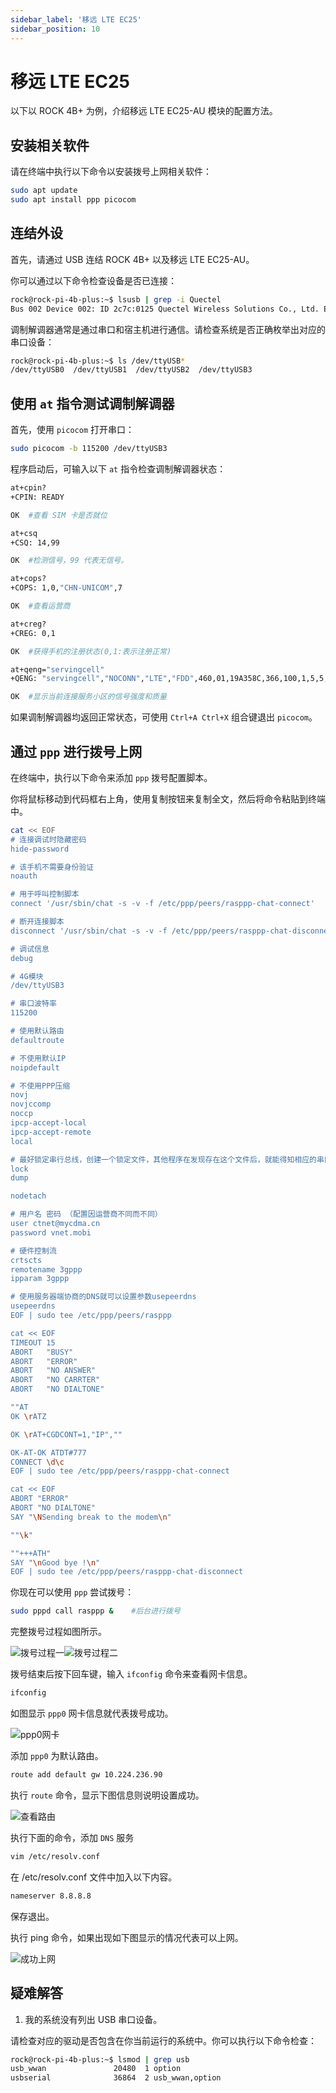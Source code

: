 ```yaml
---
sidebar_label: '移远 LTE EC25'
sidebar_position: 10
---
```


# 移远 LTE EC25

以下以 ROCK 4B+ 为例，介绍移远 LTE EC25-AU 模块的配置方法。

## 安装相关软件

请在终端中执行以下命令以安装拨号上网相关软件：

```bash
sudo apt update
sudo apt install ppp picocom
```

## 连结外设

首先，请通过 USB 连结 ROCK 4B+ 以及移远 LTE EC25-AU。

你可以通过以下命令检查设备是否已连接：
```bash
rock@rock-pi-4b-plus:~$ lsusb | grep -i Quectel
Bus 002 Device 002: ID 2c7c:0125 Quectel Wireless Solutions Co., Ltd. EC25 LTE modem  
```

调制解调器通常是通过串口和宿主机进行通信。请检查系统是否正确枚举出对应的串口设备：
```bash
rock@rock-pi-4b-plus:~$ ls /dev/ttyUSB*
/dev/ttyUSB0  /dev/ttyUSB1  /dev/ttyUSB2  /dev/ttyUSB3
```

## 使用 `at` 指令测试调制解调器

首先，使用 `picocom` 打开串口：
```bash
sudo picocom -b 115200 /dev/ttyUSB3
```

程序启动后，可输入以下 `at` 指令检查调制解调器状态：
```bash
at+cpin?  
+CPIN: READY 

OK  #查看 SIM 卡是否就位

at+csq    
+CSQ: 14,99

OK  #检测信号，99 代表无信号。

at+cops?  
+COPS: 1,0,"CHN-UNICOM",7

OK  #查看运营商

at+creg?  
+CREG: 0,1

OK  #获得手机的注册状态(0,1:表示注册正常)

at+qeng="servingcell"   
+QENG: "servingcell","NOCONN","LTE","FDD",460,01,19A358C,366,100,1,5,5,774E,-108,-5,-83,9,13

OK  #显示当前连接服务小区的信号强度和质量
```

如果调制解调器均返回正常状态，可使用 `Ctrl+A Ctrl+X` 组合键退出 `picocom`。

## 通过 `ppp` 进行拨号上网

在终端中，执行以下命令来添加 `ppp` 拨号配置脚本。

你将鼠标移动到代码框右上角，使用复制按钮来复制全文，然后将命令粘贴到终端中。

```bash
cat << EOF
# 连接调试时隐藏密码
hide-password

# 该手机不需要身份验证
noauth

# 用于呼叫控制脚本
connect '/usr/sbin/chat -s -v -f /etc/ppp/peers/rasppp-chat-connect'

# 断开连接脚本
disconnect '/usr/sbin/chat -s -v -f /etc/ppp/peers/rasppp-chat-disconnect'

# 调试信息
debug

# 4G模块
/dev/ttyUSB3

# 串口波特率
115200

# 使用默认路由
defaultroute

# 不使用默认IP
noipdefault

# 不使用PPP压缩
novj
novjccomp
noccp
ipcp-accept-local
ipcp-accept-remote
local

# 最好锁定串行总线，创建一个锁定文件，其他程序在发现存在这个文件后，就能得知相应的串口已经被使用。
lock
dump

nodetach

# 用户名 密码 （配置因运营商不同而不同）
user ctnet@mycdma.cn
password vnet.mobi

# 硬件控制流
crtscts
remotename 3gppp
ipparam 3gppp

# 使用服务器端协商的DNS就可以设置参数usepeerdns
usepeerdns
EOF | sudo tee /etc/ppp/peers/rasppp

cat << EOF
TIMEOUT 15  
ABORT   "BUSY"
ABORT   "ERROR"
ABORT   "NO ANSWER"
ABORT   "NO CARRTER"
ABORT   "NO DIALTONE"

""AT
OK \rATZ

OK \rAT+CGDCONT=1,"IP",""

OK-AT-OK ATDT#777
CONNECT \d\c
EOF | sudo tee /etc/ppp/peers/rasppp-chat-connect

cat << EOF
ABORT "ERROR"
ABORT "NO DIALTONE"
SAY "\NSending break to the modem\n"

""\k"

""+++ATH"
SAY "\nGood bye !\n"
EOF | sudo tee /etc/ppp/peers/rasppp-chat-disconnect
```

你现在可以使用 `ppp` 尝试拨号：
```bash
sudo pppd call rasppp &    #后台进行拨号
```

完整拨号过程如图所示。

![拨号过程一](/img/4G-module/pppd_process1.webp)![拨号过程二](/img/4G-module/pppd_process2.webp)

拨号结束后按下回车键，输入 `ifconfig` 命令来查看网卡信息。
```bash
ifconfig
```

如图显示 `ppp0` 网卡信息就代表拨号成功。

![ppp0网卡](/img/4G-module/View-the-ppp0-NIC.webp)

添加 `ppp0` 为默认路由。
```bash
route add default gw 10.224.236.90
```

执行 `route` 命令，显示下图信息则说明设置成功。

![查看路由](/img/4G-module/view-route.webp)

执行下面的命令，添加 `DNS` 服务
```bash
vim /etc/resolv.conf
```

在 /etc/resolv.conf 文件中加入以下内容。
```bash
nameserver 8.8.8.8
```

保存退出。

执行 ping 命令，如果出现如下图显示的情况代表可以上网。

![成功上网](/img/4G-module/ping-success.webp)


## 疑难解答

1. 我的系统没有列出 USB 串口设备。

请检查对应的驱动是否包含在你当前运行的系统中。你可以执行以下命令检查：

```bash
rock@rock-pi-4b-plus:~$ lsmod | grep usb
usb_wwan               20480  1 option
usbserial              36864  2 usb_wwan,option
```

